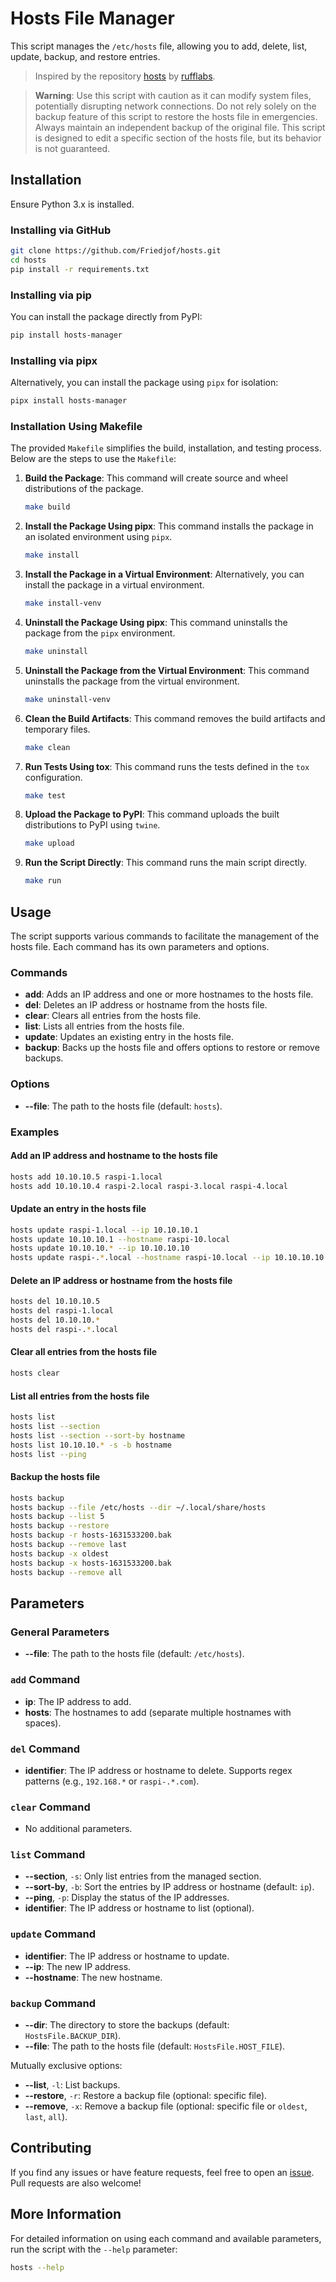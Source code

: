 # Hosts File Manager

This script manages the `/etc/hosts` file, allowing you to add, delete, list, update, backup, and restore entries.

> Inspired by the repository [hosts](https://github.com/rufflabs/hosts) by [rufflabs](https://github.com/rufflabs).

> **Warning**: Use this script with caution as it can modify system files, potentially disrupting network connections.
> Do not rely solely on the backup feature of this script to restore the hosts file in emergencies. Always maintain an independent backup of the original file.
> This script is designed to edit a specific section of the hosts file, but its behavior is not guaranteed.

## Installation

Ensure Python 3.x is installed.

### Installing via GitHub

```sh
git clone https://github.com/Friedjof/hosts.git
cd hosts
pip install -r requirements.txt
```

### Installing via pip

You can install the package directly from PyPI:

```sh
pip install hosts-manager
```

### Installing via pipx

Alternatively, you can install the package using `pipx` for isolation:

```sh
pipx install hosts-manager
```

### Installation Using Makefile

The provided `Makefile` simplifies the build, installation, and testing process. Below are the steps to use the `Makefile`:

1. **Build the Package**:
   This command will create source and wheel distributions of the package.
   ```sh
   make build
   ```

2. **Install the Package Using pipx**:
   This command installs the package in an isolated environment using `pipx`.
   ```sh
   make install
   ```

3. **Install the Package in a Virtual Environment**:
   Alternatively, you can install the package in a virtual environment.
   ```sh
   make install-venv
   ```

4. **Uninstall the Package Using pipx**:
   This command uninstalls the package from the `pipx` environment.
   ```sh
   make uninstall
   ```

5. **Uninstall the Package from the Virtual Environment**:
   This command uninstalls the package from the virtual environment.
   ```sh
   make uninstall-venv
   ```

6. **Clean the Build Artifacts**:
   This command removes the build artifacts and temporary files.
   ```sh
   make clean
   ```

7. **Run Tests Using tox**:
   This command runs the tests defined in the `tox` configuration.
   ```sh
   make test
   ```

8. **Upload the Package to PyPI**:
   This command uploads the built distributions to PyPI using `twine`.
   ```sh
   make upload
   ```

9. **Run the Script Directly**:
   This command runs the main script directly.
   ```sh
   make run
   ```

## Usage

The script supports various commands to facilitate the management of the hosts file. Each command has its own parameters and options.

### Commands

- **add**: Adds an IP address and one or more hostnames to the hosts file.
- **del**: Deletes an IP address or hostname from the hosts file.
- **clear**: Clears all entries from the hosts file.
- **list**: Lists all entries from the hosts file.
- **update**: Updates an existing entry in the hosts file.
- **backup**: Backs up the hosts file and offers options to restore or remove backups.

### Options

- **--file**: The path to the hosts file (default: `hosts`).

### Examples

#### Add an IP address and hostname to the hosts file

```sh
hosts add 10.10.10.5 raspi-1.local
hosts add 10.10.10.4 raspi-2.local raspi-3.local raspi-4.local
```

#### Update an entry in the hosts file

```sh
hosts update raspi-1.local --ip 10.10.10.1
hosts update 10.10.10.1 --hostname raspi-10.local
hosts update 10.10.10.* --ip 10.10.10.10
hosts update raspi-.*.local --hostname raspi-10.local --ip 10.10.10.10
```

#### Delete an IP address or hostname from the hosts file

```sh
hosts del 10.10.10.5
hosts del raspi-1.local
hosts del 10.10.10.*
hosts del raspi-.*.local
```

#### Clear all entries from the hosts file

```sh
hosts clear
```

#### List all entries from the hosts file

```sh
hosts list
hosts list --section
hosts list --section --sort-by hostname
hosts list 10.10.10.* -s -b hostname
hosts list --ping
```

#### Backup the hosts file

```sh
hosts backup
hosts backup --file /etc/hosts --dir ~/.local/share/hosts
hosts backup --list 5
hosts backup --restore
hosts backup -r hosts-1631533200.bak
hosts backup --remove last
hosts backup -x oldest
hosts backup -x hosts-1631533200.bak
hosts backup --remove all
```

## Parameters

### General Parameters

- **--file**: The path to the hosts file (default: `/etc/hosts`).

### `add` Command

- **ip**: The IP address to add.
- **hosts**: The hostnames to add (separate multiple hostnames with spaces).

### `del` Command

- **identifier**: The IP address or hostname to delete. Supports regex patterns (e.g., `192.168.*` or `raspi-.*.com`).

### `clear` Command

- No additional parameters.

### `list` Command

- **--section**, `-s`: Only list entries from the managed section.
- **--sort-by**, `-b`: Sort the entries by IP address or hostname (default: `ip`).
- **--ping**, `-p`: Display the status of the IP addresses.
- **identifier**: The IP address or hostname to list (optional).

### `update` Command

- **identifier**: The IP address or hostname to update.
- **--ip**: The new IP address.
- **--hostname**: The new hostname.

### `backup` Command

- **--dir**: The directory to store the backups (default: `HostsFile.BACKUP_DIR`).
- **--file**: The path to the hosts file (default: `HostsFile.HOST_FILE`).

Mutually exclusive options:
- **--list**, `-l`: List backups.
- **--restore**, `-r`: Restore a backup file (optional: specific file).
- **--remove**, `-x`: Remove a backup file (optional: specific file or `oldest`, `last`, `all`).

## Contributing

If you find any issues or have feature requests, feel free to open an [issue](https://github.com/Friedjof/hosts/issues). Pull requests are also welcome!

## More Information

For detailed information on using each command and available parameters, run the script with the `--help` parameter:

```sh
hosts --help
```